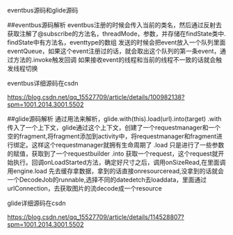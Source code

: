 eventbus源码和glide源码

##eventbus源码解析
eventbus注册的时候会传入当前的类名，然后通过反射去获取注解了@subscribe的方法名，threadMode，参数，并存储在findState类中.
findState中有方法名，eventtype的数组
发送的时候会把event放入一个队列里面eventQueue，如果这个event注册过的话，就会取出这个队列的第一条event，通过方法的.invoke触发回调
如果接收event的线程和当前的线程不一致的话就会触发线程切换

eventbus详细源码在csdn

https://blog.csdn.net/qq_15527709/article/details/100982138?spm=1001.2014.3001.5502

##glide源码解析
通过用法来解析，glide.with(this).load(url).into(target)
.with传入了一个上下文，glide通过这个上下文，创建了一个requestmanager和一个空的fragment,将fragment添加到activity中，将requestmanager和fragment进行绑定。这样这个requestmanager就拥有生命周期了
.load 只是进行了一些参数的赋值，获取到了一个requestbuilder
.into 获取一个request，这个request就开始执行。回调onLoadStarted方法，确定好尺寸之后，调用onSizeRead,在里面调用engine.load
先去缓存拿数据，拿到的话直接onresourceread,没拿到的话就会一个DecodeJob的runnable,选择不同的datedetch去loaddata，里面通过urlConnection，去获取图片的流decode成一个resource

glide详细源码在csdn

https://blog.csdn.net/qq_15527709/article/details/114528807?spm=1001.2014.3001.5502